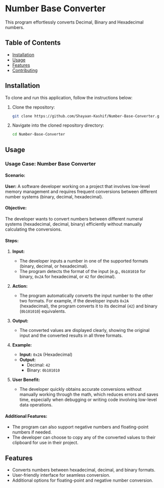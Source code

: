 # Number Base Converter

This program effortlessly converts Decimal, Binary and Hexadecimal numbers.

## Table of Contents
- [Installation](#installation)
- [Usage](#usage)
- [Features](#features)
- [Contributing](#contributing)


## Installation

To clone and run this application, follow the instructions below:

1. Clone the repository:

    ```bash
    git clone https://github.com/Shayaan-Kashif/Number-Base-Converter.git
    ```

2. Navigate into the cloned repository directory:

    ```bash
    cd Number-Base-Converter
    ```



## Usage

### Usage Case: Number Base Converter

#### Scenario:

**User:** A software developer working on a project that involves low-level memory management and requires frequent conversions between different number systems (binary, decimal, hexadecimal).

#### Objective:

The developer wants to convert numbers between different numeral systems (hexadecimal, decimal, binary) efficiently without manually calculating the conversions.

#### Steps:

1. **Input:**
   - The developer inputs a number in one of the supported formats (binary, decimal, or hexadecimal).
   - The program detects the format of the input (e.g., `0b101010` for binary, `0x2A` for hexadecimal, or `42` for decimal).

2. **Action:**
   - The program automatically converts the input number to the other two formats. For example, if the developer inputs `0x2A` (hexadecimal), the program converts it to its decimal (`42`) and binary (`0b101010`) equivalents.

3. **Output:**
   - The converted values are displayed clearly, showing the original input and the converted results in all three formats.

4. **Example:**

   - **Input:** `0x2A` (Hexadecimal)
   - **Output:**
     - Decimal: `42`
     - Binary: `0b101010`

5. **User Benefit:**
   - The developer quickly obtains accurate conversions without manually working through the math, which reduces errors and saves time, especially when debugging or writing code involving low-level data operations.

#### Additional Features:
- The program can also support negative numbers and floating-point numbers if needed.
- The developer can choose to copy any of the converted values to their clipboard for use in their project.

## Features

- Converts numbers between hexadecimal, decimal, and binary formats.
- User-friendly interface for seamless conversion.
- Additional options for floating-point and negative number conversion.
